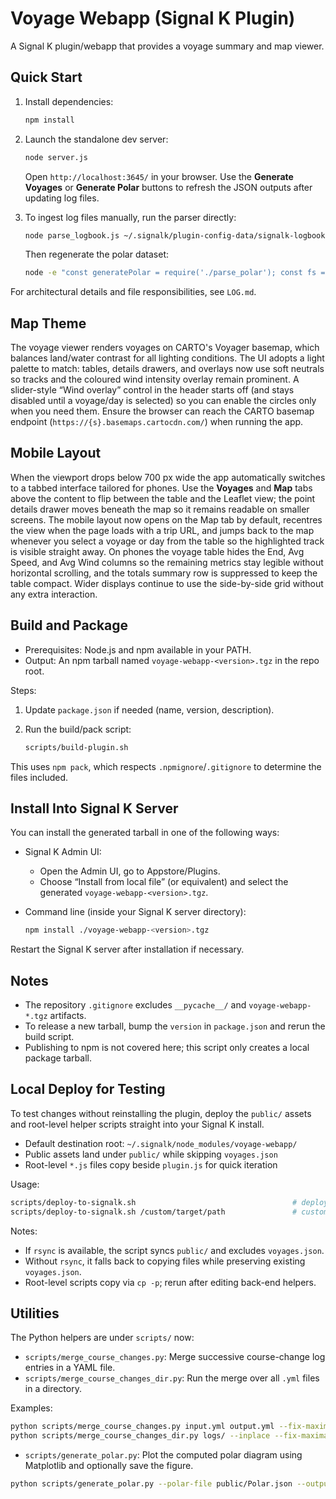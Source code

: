 # Voyage Webapp (Signal K Plugin)

A Signal K plugin/webapp that provides a voyage summary and map viewer.

## Quick Start

1. Install dependencies:

   ```bash
   npm install
   ```

2. Launch the standalone dev server:

   ```bash
   node server.js
   ```

   Open `http://localhost:3645/` in your browser. Use the **Generate Voyages** or **Generate Polar** buttons to refresh the JSON outputs after updating log files.

3. To ingest log files manually, run the parser directly:

   ```bash
   node parse_logbook.js ~/.signalk/plugin-config-data/signalk-logbook > public/voyages.json
   ```

   Then regenerate the polar dataset:

   ```bash
   node -e "const generatePolar = require('./parse_polar'); const fs = require('fs'); const voyages = JSON.parse(fs.readFileSync('public/voyages.json', 'utf8')); fs.writeFileSync('public/Polar.json', JSON.stringify(generatePolar(voyages), null, 2));"
   ```

For architectural details and file responsibilities, see `LOG.md`.

## Map Theme

The voyage viewer renders voyages on CARTO's Voyager basemap, which balances land/water contrast for all lighting conditions. The UI adopts a light palette to match: tables, details drawers, and overlays now use soft neutrals so tracks and the coloured wind intensity overlay remain prominent. A slider-style “Wind overlay” control in the header starts off (and stays disabled until a voyage/day is selected) so you can enable the circles only when you need them. Ensure the browser can reach the CARTO basemap endpoint (`https://{s}.basemaps.cartocdn.com/`) when running the app.

## Mobile Layout

When the viewport drops below 700 px wide the app automatically switches to a tabbed interface tailored for phones. Use the **Voyages** and **Map** tabs above the content to flip between the table and the Leaflet view; the point details drawer moves beneath the map so it remains readable on smaller screens. The mobile layout now opens on the Map tab by default, recentres the view when the page loads with a trip URL, and jumps back to the map whenever you select a voyage or day from the table so the highlighted track is visible straight away. On phones the voyage table hides the End, Avg Speed, and Avg Wind columns so the remaining metrics stay legible without horizontal scrolling, and the totals summary row is suppressed to keep the table compact. Wider displays continue to use the side-by-side grid without any extra interaction.

## Build and Package

- Prerequisites: Node.js and npm available in your PATH.
- Output: An npm tarball named `voyage-webapp-<version>.tgz` in the repo root.

Steps:

1. Update `package.json` if needed (name, version, description).
2. Run the build/pack script:
   
   ```bash
   scripts/build-plugin.sh
   ```

This uses `npm pack`, which respects `.npmignore`/`.gitignore` to determine the files included.

## Install Into Signal K Server

You can install the generated tarball in one of the following ways:

- Signal K Admin UI:
  - Open the Admin UI, go to Appstore/Plugins.
  - Choose “Install from local file” (or equivalent) and select the generated `voyage-webapp-<version>.tgz`.

- Command line (inside your Signal K server directory):
  
  ```bash
  npm install ./voyage-webapp-<version>.tgz
  ```

Restart the Signal K server after installation if necessary.

## Notes

- The repository `.gitignore` excludes `__pycache__/` and `voyage-webapp-*.tgz` artifacts.
- To release a new tarball, bump the `version` in `package.json` and rerun the build script.
- Publishing to npm is not covered here; this script only creates a local package tarball.

## Local Deploy for Testing

To test changes without reinstalling the plugin, deploy the `public/` assets and root-level helper scripts straight into your Signal K install.

- Default destination root: `~/.signalk/node_modules/voyage-webapp/`
- Public assets land under `public/` while skipping `voyages.json`
- Root-level `*.js` files copy beside `plugin.js` for quick iteration

Usage:

```bash
scripts/deploy-to-signalk.sh                                   # deploy to ~/.signalk/node_modules/voyage-webapp/
scripts/deploy-to-signalk.sh /custom/target/path               # custom destination root
```

Notes:
- If `rsync` is available, the script syncs `public/` and excludes `voyages.json`.
- Without `rsync`, it falls back to copying files while preserving existing `voyages.json`.
- Root-level scripts copy via `cp -p`; rerun after editing back-end helpers.

## Utilities

The Python helpers are under `scripts/` now:

- `scripts/merge_course_changes.py`: Merge successive course-change log entries in a YAML file.
- `scripts/merge_course_changes_dir.py`: Run the merge over all `.yml` files in a directory.

Examples:

```bash
python scripts/merge_course_changes.py input.yml output.yml --fix-maxima-pos
python scripts/merge_course_changes_dir.py logs/ --inplace --fix-maxima-pos
```

- `scripts/generate_polar.py`: Plot the computed polar diagram using Matplotlib and optionally save the figure.

```bash
python scripts/generate_polar.py --polar-file public/Polar.json --output polar_diagram.png
```
